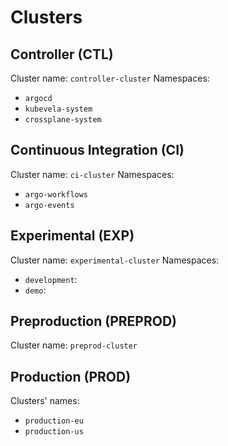 # Clusters

## Controller (CTL)

Cluster name: `controller-cluster`
Namespaces:

- `argocd`
- `kubevela-system`
- `crossplane-system`

## Continuous Integration (CI)

Cluster name: `ci-cluster`
Namespaces:

- `argo-workflows`
- `argo-events`

## Experimental (EXP)

Cluster name: `experimental-cluster`
Namespaces:

- `development`: 
- `demo`: 

## Preproduction (PREPROD)

Cluster name: `preprod-cluster`

## Production (PROD)

Clusters' names:

- `production-eu`
- `production-us`
